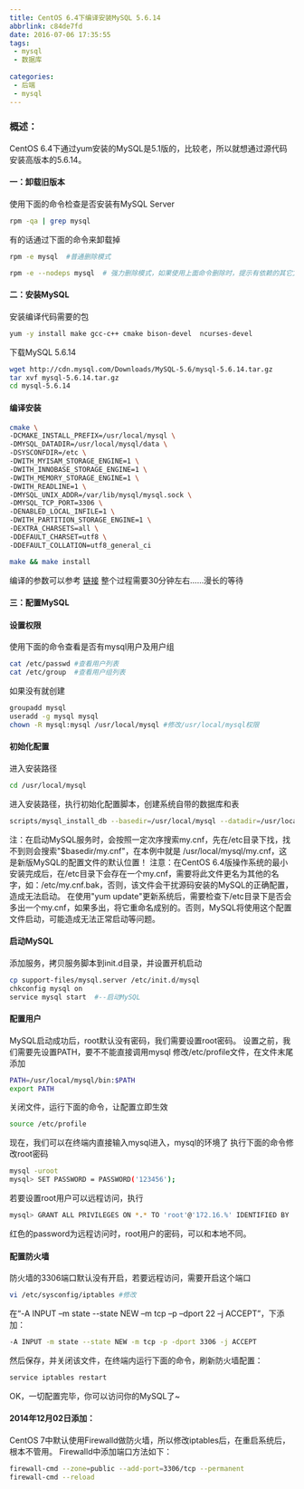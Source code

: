 ```yaml
---
title: CentOS 6.4下编译安装MySQL 5.6.14
abbrlink: c84de7fd
date: 2016-07-06 17:35:55
tags:
 - mysql
 - 数据库
 
categories:
 - 后端
 - mysql
---
```

### 概述： ###
CentOS 6.4下通过yum安装的MySQL是5.1版的，比较老，所以就想通过源代码安装高版本的5.6.14。

#### 一：卸载旧版本 #### 
使用下面的命令检查是否安装有MySQL Server
```bash
rpm -qa | grep mysql
```
有的话通过下面的命令来卸载掉
```bash 
rpm -e mysql  #普通删除模式
```

```bash 
rpm -e --nodeps mysql  # 强力删除模式，如果使用上面命令删除时，提示有依赖的其它文件，则用该命令可以对其进行强力删除
```
#### 二：安装MySQL #### 
安装编译代码需要的包
```bash
yum -y install make gcc-c++ cmake bison-devel  ncurses-devel
```
下载MySQL 5.6.14
```bash
wget http://cdn.mysql.com/Downloads/MySQL-5.6/mysql-5.6.14.tar.gz
tar xvf mysql-5.6.14.tar.gz
cd mysql-5.6.14
```
#### 编译安装 ####  
```bash
cmake \
-DCMAKE_INSTALL_PREFIX=/usr/local/mysql \
-DMYSQL_DATADIR=/usr/local/mysql/data \
-DSYSCONFDIR=/etc \
-DWITH_MYISAM_STORAGE_ENGINE=1 \
-DWITH_INNOBASE_STORAGE_ENGINE=1 \
-DWITH_MEMORY_STORAGE_ENGINE=1 \
-DWITH_READLINE=1 \
-DMYSQL_UNIX_ADDR=/var/lib/mysql/mysql.sock \
-DMYSQL_TCP_PORT=3306 \
-DENABLED_LOCAL_INFILE=1 \
-DWITH_PARTITION_STORAGE_ENGINE=1 \
-DEXTRA_CHARSETS=all \
-DDEFAULT_CHARSET=utf8 \
-DDEFAULT_COLLATION=utf8_general_ci

make && make install
```
编译的参数可以参考 [链接](http://dev.mysql.com/doc/refman/5.5/en/source-configuration-options.html。)
整个过程需要30分钟左右……漫长的等待
#### 三：配置MySQL #### 
#### 设置权限 #### 
使用下面的命令查看是否有mysql用户及用户组
```bash
cat /etc/passwd #查看用户列表
cat /etc/group  #查看用户组列表
```
如果没有就创建
```bash
groupadd mysql
useradd -g mysql mysql
chown -R mysql:mysql /usr/local/mysql #修改/usr/local/mysql权限
```
#### 初始化配置 #### 
进入安装路径
```bash
cd /usr/local/mysql
```
进入安装路径，执行初始化配置脚本，创建系统自带的数据库和表
```bash
scripts/mysql_install_db --basedir=/usr/local/mysql --datadir=/usr/local/mysql/data --user=mysql
```
注：在启动MySQL服务时，会按照一定次序搜索my.cnf，先在/etc目录下找，找不到则会搜索"$basedir/my.cnf"，在本例中就是 /usr/local/mysql/my.cnf，这是新版MySQL的配置文件的默认位置！
注意：在CentOS 6.4版操作系统的最小安装完成后，在/etc目录下会存在一个my.cnf，需要将此文件更名为其他的名字，如：/etc/my.cnf.bak，否则，该文件会干扰源码安装的MySQL的正确配置，造成无法启动。
在使用"yum update"更新系统后，需要检查下/etc目录下是否会多出一个my.cnf，如果多出，将它重命名成别的。否则，MySQL将使用这个配置文件启动，可能造成无法正常启动等问题。
#### 启动MySQL #### 
添加服务，拷贝服务脚本到init.d目录，并设置开机启动
```bash
cp support-files/mysql.server /etc/init.d/mysql
chkconfig mysql on
service mysql start  #--启动MySQL
```
#### 配置用户 #### 
MySQL启动成功后，root默认没有密码，我们需要设置root密码。
设置之前，我们需要先设置PATH，要不不能直接调用mysql
修改/etc/profile文件，在文件末尾添加
```bash
PATH=/usr/local/mysql/bin:$PATH
export PATH
```
关闭文件，运行下面的命令，让配置立即生效
```bash
source /etc/profile
```
现在，我们可以在终端内直接输入mysql进入，mysql的环境了
执行下面的命令修改root密码
```bash
mysql -uroot  
mysql> SET PASSWORD = PASSWORD('123456');
```
若要设置root用户可以远程访问，执行
```bash
mysql> GRANT ALL PRIVILEGES ON *.* TO 'root'@'172.16.%' IDENTIFIED BY 'password' WITH GRANT OPTION;
```
红色的password为远程访问时，root用户的密码，可以和本地不同。
####  配置防火墙 #### 
防火墙的3306端口默认没有开启，若要远程访问，需要开启这个端口
```bash
vi /etc/sysconfig/iptables #修改
```
在“-A INPUT –m state --state NEW –m tcp –p –dport 22 –j ACCEPT”，下添加：
```bash
-A INPUT -m state --state NEW -m tcp -p -dport 3306 -j ACCEPT
```
然后保存，并关闭该文件，在终端内运行下面的命令，刷新防火墙配置：
```bash
service iptables restart
```
 
OK，一切配置完毕，你可以访问你的MySQL了~

#### 2014年12月02日添加： ####
CentOS 7中默认使用Firewalld做防火墙，所以修改iptables后，在重启系统后，根本不管用。
Firewalld中添加端口方法如下：
```bash
firewall-cmd --zone=public --add-port=3306/tcp --permanent
firewall-cmd --reload
```